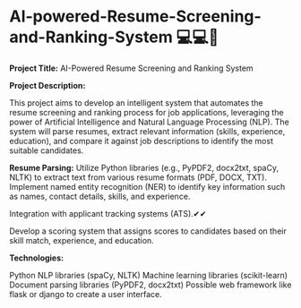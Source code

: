 # AI-powered-Resume-Screening-and-Ranking-System 💻💻🚩

**Project Title:** AI-Powered Resume Screening and Ranking System

**Project Description:**

This project aims to develop an intelligent system that automates the resume screening and ranking process for job applications, leveraging the power of Artificial Intelligence and Natural Language Processing (NLP). The system will parse resumes, extract relevant information (skills, experience, education), and compare it against job descriptions to identify the most suitable candidates.


**Resume Parsing:**
Utilize Python libraries (e.g., PyPDF2, docx2txt, spaCy, NLTK) to extract text from various resume formats (PDF, DOCX, TXT).
Implement named entity recognition (NER) to identify key information such as names, contact details, skills, and experience.

Integration with applicant tracking systems (ATS).✔✔

Develop a scoring system that assigns scores to candidates based on their skill match, experience, and education.

**Technologies:**

Python
NLP libraries (spaCy, NLTK)
Machine learning libraries (scikit-learn)
Document parsing libraries (PyPDF2, docx2txt)
Possible web framework like flask or django to create a user interface.
